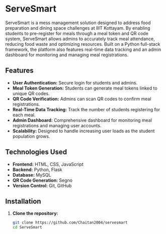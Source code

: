 # ServeSmart

ServeSmart is a mess management solution designed to address food preparation and dining space challenges at IIIT Kottayam. By enabling students to pre-register for meals through a meal token and QR code system, ServeSmart allows admins to accurately track meal attendance, reducing food waste and optimizing resources. Built on a Python full-stack framework, the platform also features real-time data tracking and an admin dashboard for monitoring and managing meal registrations.

## Features

- **User Authentication:** Secure login for students and admins.
- **Meal Token Generation:** Students can generate meal tokens linked to unique QR codes.
- **QR Code Verification:** Admins can scan QR codes to confirm meal registrations.
- **Real-Time Data Tracking:** Track the number of students registering for each meal.
- **Admin Dashboard:** Comprehensive dashboard for monitoring meal registrations and managing user accounts.
- **Scalability:** Designed to handle increasing user loads as the student population grows.

## Technologies Used

- **Frontend:** HTML, CSS, JavaScript
- **Backend:** Python, Flask
- **Database:** MySQL
- **QR Code Generation:** Segno
- **Version Control:** Git, GitHub

## Installation

1. **Clone the repository:**
   ```bash
   git clone https://github.com/Chaitan2004/servesmart
   cd ServeSmart
